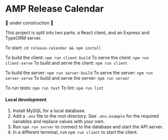 AMP Release Calendar
===================

:construction: under construction :construction: 

This project is split into two parts: a React client, and an Express and TypeORM server.

To start: `cd release-calendar && npm install`

To build the client: `npm run client-build`
To serve the client: `npm run client-serve`
To build and serve the client: `npm run client`

To build the server: `npm run server-build`
To serve the server: `npm run server-serve`
To build and serve the server: `npm run server`

To run tests: `npm run test`
To lint: `npm run lint`

#### Local development
1. Install MySQL for a local database.
2. Add a `.env` file to the root directory. See `.env.example` for the required variables and replace values with your own.
3. Run `npm run server` to connect to the database and start the API server.
4. In a different terminal, run `npm run client` to start the client.
